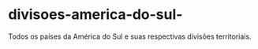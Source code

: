 # divisoes-america-do-sul-
Todos os países da América do Sul e suas respectivas divisões territoriais.
